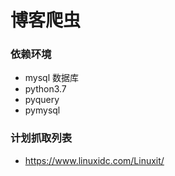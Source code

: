 # 博客爬虫

### 依赖环境

- mysql 数据库
- python3.7
- pyquery
- pymysql



### 计划抓取列表

- https://www.linuxidc.com/Linuxit/
